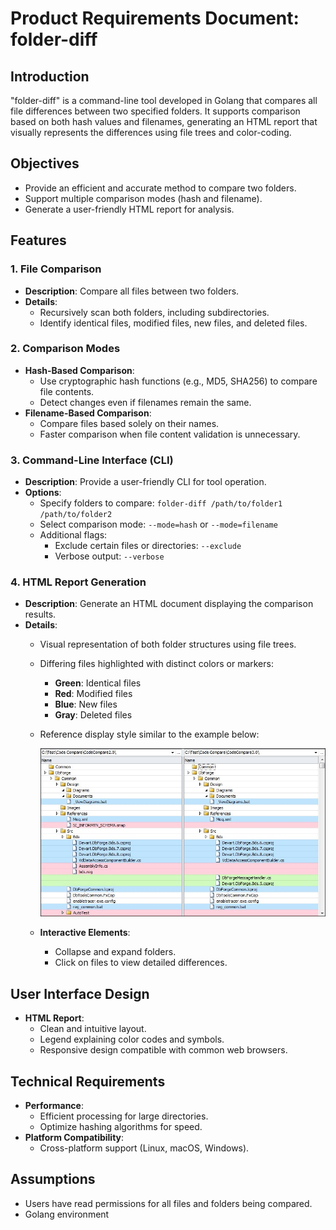 # Product Requirements Document: folder-diff

## Introduction

"folder-diff" is a command-line tool developed in Golang that compares all file differences between two specified folders. It supports comparison based on both hash values and filenames, generating an HTML report that visually represents the differences using file trees and color-coding.

## Objectives

- Provide an efficient and accurate method to compare two folders.
- Support multiple comparison modes (hash and filename).
- Generate a user-friendly HTML report for analysis.

## Features

### 1. File Comparison

- **Description**: Compare all files between two folders.
- **Details**:
  - Recursively scan both folders, including subdirectories.
  - Identify identical files, modified files, new files, and deleted files.

### 2. Comparison Modes

- **Hash-Based Comparison**:
  - Use cryptographic hash functions (e.g., MD5, SHA256) to compare file contents.
  - Detect changes even if filenames remain the same.
- **Filename-Based Comparison**:
  - Compare files based solely on their names.
  - Faster comparison when file content validation is unnecessary.

### 3. Command-Line Interface (CLI)

- **Description**: Provide a user-friendly CLI for tool operation.
- **Options**:
  - Specify folders to compare: `folder-diff /path/to/folder1 /path/to/folder2`
  - Select comparison mode: `--mode=hash` or `--mode=filename`
  - Additional flags:
    - Exclude certain files or directories: `--exclude`
    - Verbose output: `--verbose`

### 4. HTML Report Generation

- **Description**: Generate an HTML document displaying the comparison results.
- **Details**:
  - Visual representation of both folder structures using file trees.
  - Differing files highlighted with distinct colors or markers:
    - **Green**: Identical files
    - **Red**: Modified files
    - **Blue**: New files
    - **Gray**: Deleted files
  - Reference display style similar to the example below:
  
    ![Folder Comparison](./file-folder-comparison.jpg)

  - **Interactive Elements**:
    - Collapse and expand folders.
    - Click on files to view detailed differences.

## User Interface Design

- **HTML Report**:
  - Clean and intuitive layout.
  - Legend explaining color codes and symbols.
  - Responsive design compatible with common web browsers.

## Technical Requirements

- **Performance**:
  - Efficient processing for large directories.
  - Optimize hashing algorithms for speed.
- **Platform Compatibility**:
  - Cross-platform support (Linux, macOS, Windows).

## Assumptions

- Users have read permissions for all files and folders being compared.
- Golang environment
